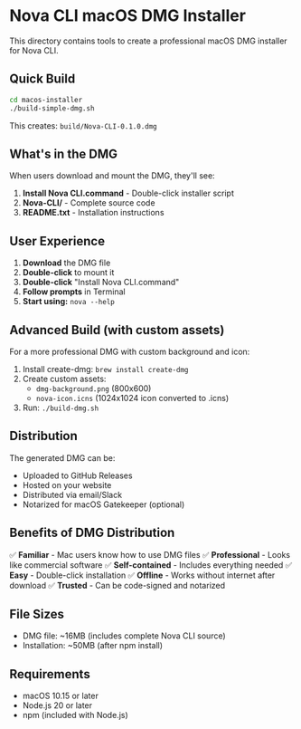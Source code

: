 # Nova CLI macOS DMG Installer

This directory contains tools to create a professional macOS DMG installer for Nova CLI.

## Quick Build

```bash
cd macos-installer
./build-simple-dmg.sh
```

This creates: `build/Nova-CLI-0.1.0.dmg`

## What's in the DMG

When users download and mount the DMG, they'll see:

1. **Install Nova CLI.command** - Double-click installer script
2. **Nova-CLI/** - Complete source code 
3. **README.txt** - Installation instructions

## User Experience

1. **Download** the DMG file
2. **Double-click** to mount it
3. **Double-click** "Install Nova CLI.command"
4. **Follow prompts** in Terminal
5. **Start using:** `nova --help`

## Advanced Build (with custom assets)

For a more professional DMG with custom background and icon:

1. Install create-dmg: `brew install create-dmg`
2. Create custom assets:
   - `dmg-background.png` (800x600)
   - `nova-icon.icns` (1024x1024 icon converted to .icns)
3. Run: `./build-dmg.sh`

## Distribution

The generated DMG can be:
- Uploaded to GitHub Releases
- Hosted on your website
- Distributed via email/Slack
- Notarized for macOS Gatekeeper (optional)

## Benefits of DMG Distribution

✅ **Familiar** - Mac users know how to use DMG files
✅ **Professional** - Looks like commercial software
✅ **Self-contained** - Includes everything needed
✅ **Easy** - Double-click installation
✅ **Offline** - Works without internet after download
✅ **Trusted** - Can be code-signed and notarized

## File Sizes

- DMG file: ~16MB (includes complete Nova CLI source)
- Installation: ~50MB (after npm install)

## Requirements

- macOS 10.15 or later
- Node.js 20 or later
- npm (included with Node.js)
